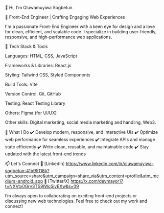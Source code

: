 👋 Hi, I'm Oluwamuyiwa Sogbetun 

🚀 Front-End Engineer | Crafting Engaging Web Experiences

I'm a passionate Front-End Engineer with a keen eye for design and a love for clean, efficient, and scalable code. I specialize in building user-friendly, responsive, and high-performance web applications.

🔧 Tech Stack & Tools

Languages: HTML, CSS, JavaScript

Frameworks & Libraries: React.js

Styling: Tailwind CSS, Styled Components

Build Tools: Vite

Version Control: Git, GitHub

Testing: React Testing Library

Others: Figma (for UI/UX)

Other skills: Digital marketing, social media marketing and handling, Web3.

📌 What I Do
✔️ Develop modern, responsive, and interactive UIs
✔️ Optimize web performance for seamless experiences
✔️ Integrate APIs and manage state efficiently
✔️ Write clean, reusable, and maintainable code
✔️ Stay updated with the latest front-end trends

📫 Let's Connect
🔗 [LinkedIn] https://www.linkedin.com/in/oluwamuyiwa-sogbetun-41b95118b?utm_source=share&utm_campaign=share_via&utm_content=profile&utm_medium=android_app
🔗 [Twitter/X] https://x.com/devmayor1?t=NXVtx0Grv3TS9lWoSjvEXw&s=09

I’m always open to collaborating on exciting front-end projects or discussing new web technologies. Feel free to check out my work and connect!

<!---
Dmayor22/Dmayor22 is a ✨ special ✨ repository because its `README.md` (this file) appears on your GitHub profile.
You can click the Preview link to take a look at your changes.
--->
